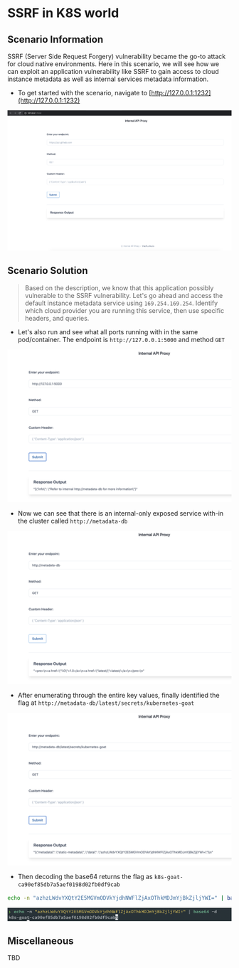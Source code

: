 # SSRF in K8S world

## Scenario Information

SSRF (Server Side Request Forgery) vulnerability became the go-to attack for cloud native environments. Here in this scenario, we will see how we can exploit an application vulnerability like SSRF to gain access to cloud instance metadata as well as internal services metadata information.

* To get started with the scenario, navigate to [http://127.0.0.1:1232](http://127.0.0.1:1232)

![Scenario 3 Welcome](images/sc-3-1.png)

## Scenario Solution

> Based on the description, we know that this application possibly vulnerable to the SSRF vulnerability. Let's go ahead and access the default instance metadata service using `169.254.169.254`. Identify which cloud provider you are running this service, then use specific headers, and queries.

* Let's also run and see what all ports running with in the same pod/container. The endpoint is `http://127.0.0.1:5000` and method `GET`

![Scenario 3 internal port](images/sc-3-2.png)

* Now we can see that there is an internal-only exposed service with-in the cluster called `http://metadata-db`

![Scenario 3 access metadata service](images/sc-3-3.png)

* After enumerating through the entire key values, finally identified the flag at `http://metadata-db/latest/secrets/kubernetes-goat`

![Scenario 3 access flag](images/sc-3-4.png)

* Then decoding the base64 returns the flag as `k8s-goat-ca90ef85db7a5aef0198d02fb0df9cab`

```bash
echo -n "azhzLWdvYXQtY2E5MGVmODVkYjdhNWFlZjAxOThkMDJmYjBkZjljYWI=" | base64 -d
```

![Scenario 3 decode base64](images/sc-3-5.png)

## Miscellaneous

TBD
